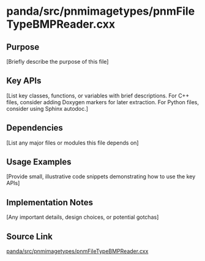 # panda/src/pnmimagetypes/pnmFileTypeBMPReader.cxx

## Purpose
[Briefly describe the purpose of this file]

## Key APIs
[List key classes, functions, or variables with brief descriptions.
For C++ files, consider adding Doxygen markers for later extraction.
For Python files, consider using Sphinx autodoc.]

## Dependencies
[List any major files or modules this file depends on]

## Usage Examples
[Provide small, illustrative code snippets demonstrating how to use the key APIs]

## Implementation Notes
[Any important details, design choices, or potential gotchas]

## Source Link
[panda/src/pnmimagetypes/pnmFileTypeBMPReader.cxx](link_to_source_repository/panda/src/pnmimagetypes/pnmFileTypeBMPReader.cxx)
